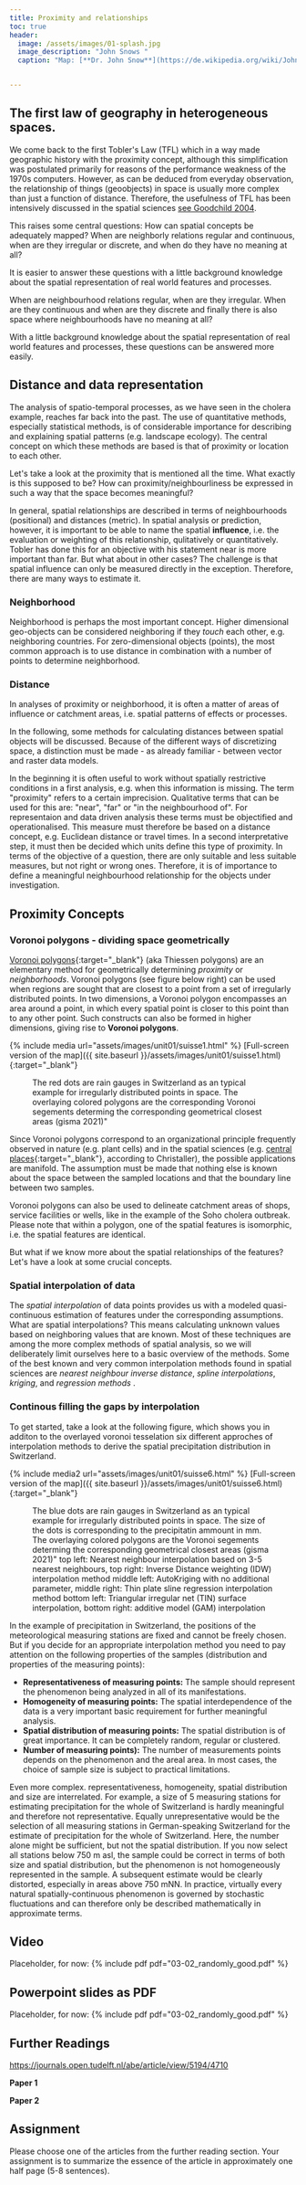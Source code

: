 ```yaml
--- 
title: Proximity and relationships 
toc: true
header:
  image: /assets/images/01-splash.jpg
  image_description: "John Snows "
  caption: "Map: [**Dr. John Snow**](https://de.wikipedia.org/wiki/John_Snow_(Mediziner)) [Wellcome Library via wikimedia](https://w.wiki/QtV)"


---
```


## The first law of geography in heterogeneous spaces.
We come back to the first Tobler's Law (TFL) which in a way made geographic history with the proximity concept, although this simplification was postulated primarily for reasons of the performance weakness of the 1970s computers.  However, as can be deduced from everyday observation, the relationship of things (geoobjects) in space is usually more complex than just a function of distance. Therefore, the usefulness of TFL has been intensively discussed in the spatial sciences [see Goodchild 2004](https://onlinelibrary.wiley.com/doi/abs/10.1111/j.1467-8306.2004.09402008.x).

This raises some central questions: How can spatial concepts be adequately mapped? When are neighborly relations regular and continuous, when are they irregular or discrete, and when do they have no meaning at all?

It is easier to answer these questions with a little background knowledge about the spatial representation of real world features and processes.

When are neighbourhood relations regular, when are they irregular. When are they continuous and when are they discrete and finally there is also space where neighbourhoods have no meaning at all? 

With a little background knowledge about the spatial representation of real world features and processes, these questions can be answered more easily.


## Distance and data representation

The analysis of spatio-temporal processes, as we have seen in the cholera example, reaches far back into the past. The use of quantitative methods, especially statistical methods, is of considerable importance for describing and explaining spatial patterns (e.g. landscape ecology). The central concept on which these methods are based is that of proximity or location to each other.


Let's take a look at the proximity that is mentioned all the time. What exactly is this supposed to be? How can proximity/neighbourliness be expressed in such a way that the space becomes meaningful?

In general, spatial relationships are described in terms of neighbourhoods (positional) and distances (metric). In spatial analysis or prediction, however, it is important to be able to name the spatial **influence**, i.e. the evaluation or weighting of this relationship, qulitatively or quantitatively. Tobler has done this for an objective with his statement near is more important than far.
But what about in other cases? The challenge is that spatial influence can only be measured directly in the exception. Therefore, there are many ways to estimate it. 

### Neighborhood

Neighborhood is perhaps the most important concept. Higher dimensional geo-objects can be considered neighboring if they *touch* each other, e.g. neighboring countries. For zero-dimensional objects (points), the most common approach is to use distance in combination with a number of points to determine neighborhood.


### Distance

In analyses of proximity or neighborhood, it is often a matter of areas of influence or catchment areas, i.e. spatial patterns of effects or processes.

In the following, some methods for calculating distances between spatial objects will be discussed. Because of the different ways of discretizing space, a distinction must be made - as already familiar - between vector and raster data models.

In the beginning it is often useful to work without spatially restrictive conditions in a first analysis, e.g. when this information is missing. The term "proximity"  refers to a certain imprecision. Qualitative terms that can be used for this are: "near", "far" or "in the neighbourhood of". For representaion and data driven analysis these terms must be objectified and operationalised. This measure must therefore be based on a distance concept, e.g. Euclidean distance or travel times. In a second interpretative step, it must then be decided which units define this type of proximity. In terms of the objective of a question, there are only suitable and less suitable measures, but not right or wrong ones. Therefore, it is of importance to define a meaningful neighbourhood relationship for the objects under investigation.

## Proximity Concepts

### Voronoi polygons - dividing space geometrically

[Voronoi polygons](https://en.wikipedia.org/wiki/Voronoi_diagram){:target="_blank"} (aka Thiessen polygons) are an elementary method for geometrically determining *proximity* or *neighborhoods*. Voronoi polygons (see figure below right) can be used when regions are sought that are closest to a point from a set of irregularly distributed points. In two dimensions, a Voronoi polygon encompasses an area around a point, in which every spatial point is closer to this point than to any other point. Such constructs can also be formed in higher dimensions, giving rise to **Voronoi polygons**.

{% include media url="assets/images/unit01/suisse1.html" %}
[Full-screen version of the map]({{ site.baseurl }}/assets/images/unit01/suisse1.html){:target="_blank"} 
<figure>
  <figcaption>The red dots are rain gauges in Switzerland as an typical example for irregularly distributed points in space. The overlaying colored polygons are the corresponding Voronoi segements determing the corresponding geometrical closest areas (gisma 2021)" </figcaption>
</figure>


Since Voronoi polygons correspond to an organizational principle frequently observed in nature (e.g. plant cells) and in the spatial sciences (e.g. [central places](https://en.wikipedia.org/wiki/Central_place_theory){:target="_blank"}, according to Christaller), the possible applications are manifold. The assumption must be made that nothing else is known about the space between the sampled locations and that the boundary line between two samples.

Voronoi polygons can also be used to delineate catchment areas of shops, service facilities or wells, like in the example of the Soho cholera outbreak. Please note that within a polygon, one of the spatial features is isomorphic, i.e. the spatial features are identical. 

But what if we know more about the spatial relationships of the features? Let's have a look at some crucial concepts.

### Spatial interpolation of data

The *spatial interpolation* of data points provides us with a modeled quasi-continuous estimation of features under the corresponding assumptions. What are spatial interpolations? This means calculating unknown values based on neighboring values that are known. Most of these techniques are among the more complex methods of spatial analysis, so we will deliberately limit ourselves here to a basic overview of the methods. Some of the best known and very common interpolation methods found in spatial sciences are *nearest neighbour* *inverse distance*, *spline interpolations*, *kriging*, and *regression methods* . 

### Continous filling the gaps by interpolation

To get started, take a look at the following figure, which shows you in additon to the overlayed voronoi tesselation six different approches of interpolation methods to derive the spatial precipitation distribution in Switzerland. 

{% include media2 url="assets/images/unit01/suisse6.html" %}
[Full-screen version of the map]({{ site.baseurl }}/assets/images/unit01/suisse6.html){:target="_blank"} 
<figure>
  <figcaption>The blue dots are rain gauges in Switzerland as an typical example for irregularly distributed points in space. The size of the dots is corresponding to the precipitatin ammount in mm. The overlaying colored polygons are the Voronoi segements determing the corresponding geometrical closest areas (gisma 2021)" 
top left: Nearest neighbour interpolation based on 3-5 nearest neighbours, top right: Inverse Distance weighting (IDW) interpolation method
middle left: AutoKriging with no additional parameter, middle right: Thin plate sline regression interpolation method
bottom left: Triangular irregular net (TIN) surface interpolation, bottom right: additive model (GAM) interpolation 
  </figcaption>
</figure>


In the example of precipitation in Switzerland, the positions of the meteorological measuring stations are fixed and cannot be freely chosen. 
But if you decide for an appropriate interpolation method you need to pay attention on the following properties of the samples (distribution and properties of the measuring points):

* **Representativeness of measuring points:** The sample should represent the phenomenon being analyzed in all of its manifestations.
* **Homogeneity of measuring points:** The spatial interdependence of the data is a very important basic requirement for further meaningful analysis. 
* **Spatial distribution of measuring points:** The spatial distribution is of great importance. It can be completely random, regular or clustered. 
* **Number of measuring points):** The number of measurements points depends on the phenomenon and the areal area. In most cases, the choice of sample size is subject to practical limitations.

Even more complex. representativeness, homogeneity, spatial distribution and size are interrelated. For example, a size of 5 measuring stations for estimating precipitation for the whole of Switzerland is hardly meaningful and therefore not representative. Equally unrepresentative would be the selection of all measuring stations in German-speaking Switzerland for the estimate of precipitation for the whole of Switzerland. Here, the number alone might be sufficient, but not the spatial distribution. If you now select all stations below 750 m asl, the sample could be correct in terms of both size and spatial distribution, but the phenomenon is not homogeneously represented in the sample. A subsequent estimate would be clearly distorted, especially in areas above 750 mNN. In practice, virtually every natural spatially-continuous phenomenon is governed by stochastic fluctuations and can therefore only be described mathematically in approximate terms.


## Video 
Placeholder, for now:
{% include pdf pdf="03-02_randomly_good.pdf" %}

## Powerpoint slides as PDF 
Placeholder, for now:
{% include pdf pdf="03-02_randomly_good.pdf" %}


## Further Readings
 https://journals.open.tudelft.nl/abe/article/view/5194/4710

**Paper 1**

**Paper 2**

## Assignment
Please choose one of the articles from the further reading section. Your assignment is to summarize the essence of the article in approximately one half page (5-8 sentences).

